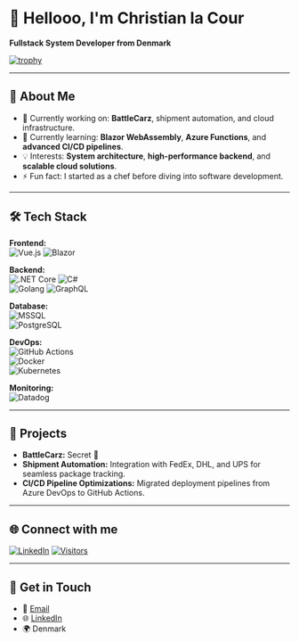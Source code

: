 # 👋 Hellooo, I'm Christian la Cour  
**Fullstack System Developer from Denmark**  

[![trophy](https://github-profile-trophy.vercel.app/?username=ryo-ma&theme=onedark)](https://github.com/ryo-ma/github-profile-trophy)  

---

## 📌 **About Me**
- 🔭 Currently working on: **BattleCarz**, shipment automation, and cloud infrastructure.
- 🌱 Currently learning: **Blazor WebAssembly**, **Azure Functions**, and **advanced CI/CD pipelines**.
- 💡 Interests: **System architecture**, **high-performance backend**, and **scalable cloud solutions**.
- ⚡ Fun fact: I started as a chef before diving into software development.

---

## 🛠️ **Tech Stack**
**Frontend:**  
![Vue.js](https://img.shields.io/badge/-Vue.js-4FC08D?style=flat-square&logo=vue.js&logoColor=white)
![Blazor](https://img.shields.io/badge/-Blazor-512BD4?style=flat-square&logo=blazor&logoColor=white)  

**Backend:**  
![.NET Core](https://img.shields.io/badge/-.NET_Core-512BD4?style=flat-square&logo=dot-net&logoColor=white)
![C#](https://img.shields.io/badge/-C%23-239120?style=flat-square&logo=c-sharp&logoColor=white)  
![Golang](https://img.shields.io/badge/-Go-00ADD8?style=flat-square&logo=go&logoColor=white)
![GraphQL](https://img.shields.io/badge/-GraphQL-E10098?style=flat-square&logo=graphql&logoColor=white)  

**Database:**  
![MSSQL](https://img.shields.io/badge/-MSSQL-CC2927?style=flat-square&logo=microsoft-sql-server&logoColor=white)  
![PostgreSQL](https://img.shields.io/badge/-PostgreSQL-336791?style=flat-square&logo=postgresql&logoColor=white)  

**DevOps:**  
![GitHub Actions](https://img.shields.io/badge/-GitHub_Actions-2088FF?style=flat-square&logo=github-actions&logoColor=white)  
![Docker](https://img.shields.io/badge/-Docker-2496ED?style=flat-square&logo=docker&logoColor=white)  
![Kubernetes](https://img.shields.io/badge/-Kubernetes-326CE5?style=flat-square&logo=kubernetes&logoColor=white)  

**Monitoring:**  
![Datadog](https://img.shields.io/badge/-Datadog-632CA6?style=flat-square&logo=datadog&logoColor=white)  

---

## 🚀 **Projects**
- **BattleCarz:** Secret 👀
- **Shipment Automation:** Integration with FedEx, DHL, and UPS for seamless package tracking.
- **CI/CD Pipeline Optimizations:** Migrated deployment pipelines from Azure DevOps to GitHub Actions.

---

## 🌐 **Connect with me**
[![LinkedIn](https://img.shields.io/badge/LinkedIn-Christian%20la%20Cour-blue?style=flat-square&logo=linkedin)](https://www.linkedin.com/in/christian-la-cour-882293bb/)
[![Visitors](https://visitor-badge.glitch.me/badge?page_id=CWlaCour.CWlaCour)](https://github.com/CWlaCour)

---

## 💬 **Get in Touch**
- 💌 [Email](mailto:your-email@example.com)
- 🌐 [LinkedIn](https://www.linkedin.com/in/christian-la-cour-882293bb/)
- 🌍 Denmark  
